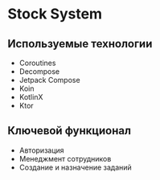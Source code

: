 # Stock System

## Используемые технологии

- Coroutines
- Decompose
- Jetpack Compose
- Koin
- KotlinX
- Ktor

## Ключевой функционал

- Авторизация
- Менеджмент сотрудников
- Создание и назначение заданий

